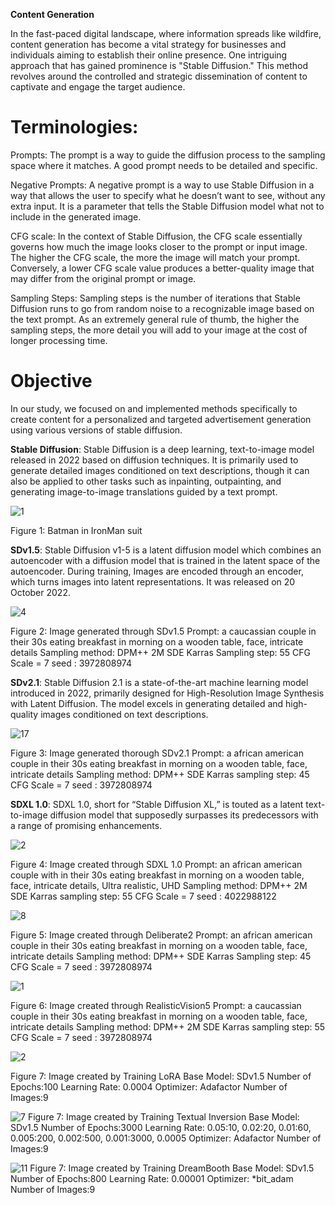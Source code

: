 ﻿**Content Generation**

In the fast-paced digital landscape, where information spreads like wildfire, content generation has become a vital strategy for businesses and individuals aiming to establish their online presence. One intriguing approach that has gained prominence is "Stable Diffusion." This method revolves around the controlled and strategic dissemination of content to captivate and engage the target audience.

# <a name="_toc135249779"></a>Terminologies:
<a name="_toc135249780"></a>Prompts: The prompt is a way to guide the diffusion process to the sampling space where it matches. A good prompt needs to be detailed and specific.

<a name="_toc135249780"></a>Negative Prompts: A negative prompt is a way to use Stable Diffusion in a way that allows the user to specify what he doesn’t want to see, without any extra input. It is a parameter that tells the Stable Diffusion model what not to include in the generated image.

<a name="_toc135249780"></a>CFG scale: In the context of Stable Diffusion, the CFG scale essentially governs how much the image looks closer to the prompt or input image. The higher the CFG scale, the more the image will match your prompt. Conversely, a lower CFG scale value produces a better-quality image that may differ from the original prompt or image.

<a name="_toc135249780"></a>Sampling Steps: Sampling steps is the number of iterations that Stable Diffusion runs to go from random noise to a recognizable image based on the text prompt. As an extremely general rule of thumb, the higher the sampling steps, the more detail you will add to your image at the cost of longer processing time.

# <a name="_toc135249784"></a>Objective
In our study, we focused on and implemented methods specifically to create content for a personalized and targeted advertisement generation using various versions of stable diffusion.

<a name="_toc135249780"></a>**Stable Diffusion**: Stable Diffusion is a deep learning, text-to-image model released in 2022 based on diffusion techniques. It is primarily used to generate detailed images conditioned on text descriptions, though it can also be applied to other tasks such as inpainting, outpainting, and generating image-to-image translations guided by a text prompt.

![1](https://user-images.githubusercontent.com/110606035/260971587-549e4bb1-d714-4185-ba22-3323a0b4c81e.png)

Figure 1: Batman in IronMan suit

<a name="_toc135249780"></a>**SDv1.5**: Stable Diffusion v1-5 is a latent diffusion model which combines an autoencoder with a diffusion model that is trained in the latent space of the autoencoder. During training, Images are encoded through an encoder, which turns images into latent representations. It was released on 20 October 2022.

![4](https://user-images.githubusercontent.com/110606035/260971713-f10f46ec-be50-4b99-bfa8-d6995828a40b.png)

Figure 2: Image generated through SDv1.5
Prompt: a caucassian couple in their 30s eating breakfast in morning on a wooden table, face, intricate details
Sampling method: DPM++ 2M SDE Karras
Sampling step: 55
CFG Scale = 7
seed : 3972808974

<a name="_toc135249780"></a>**SDv2.1**: Stable Diffusion 2.1 is a state-of-the-art machine learning model introduced in 2022, primarily designed for High-Resolution Image Synthesis with Latent Diffusion. The model excels in generating detailed and high-quality images conditioned on text descriptions.

![17](https://user-images.githubusercontent.com/110606035/260971806-ab2da5cd-222c-4966-a6c2-a3ceaa432880.png)

Figure 3: Image generated thorough SDv2.1
Prompt: a african american couple in their 30s eating breakfast in morning on a wooden table, face, intricate details
Sampling method: DPM++ SDE Karras
sampling step: 45
CFG Scale = 7
seed : 3972808974

<a name="_toc135249780"></a>**SDXL 1.0**: SDXL 1.0, short for “Stable Diffusion XL,” is touted as a latent text-to-image diffusion model that supposedly surpasses its predecessors with a range of promising enhancements.

![2](https://user-images.githubusercontent.com/110606035/260971922-41b8bb75-d81f-4695-a6af-21cef4f1746c.png)

Figure 4: Image created through SDXL 1.0
Prompt: an african american couple with in their 30s eating breakfast in morning on a wooden table, face, intricate details, Ultra realistic, UHD
Sampling method: DPM++ 2M SDE Karras
sampling step: 55
CFG Scale = 7
seed : 4022988122

![8](https://user-images.githubusercontent.com/110606035/260972040-d866924c-15f0-4439-ace5-fe2cf9bbbb57.png)

Figure 5: Image created through Deliberate2 
Prompt: an african american couple in their 30s eating breakfast in morning on a wooden table, face, intricate details
Sampling method: DPM++ SDE Karras
Sampling step: 45
CFG Scale = 7
seed : 3972808974

![1](https://user-images.githubusercontent.com/110606035/260972209-285ef46d-1864-410b-8537-dead427e6f13.png)

Figure 6: Image created through RealisticVision5 
Prompt: a caucassian couple in their 30s eating breakfast in morning on a wooden table, face, intricate details
Sampling method: DPM++ 2M SDE Karras
sampling step: 55
CFG Scale = 7
seed : 3972808974

![2](https://user-images.githubusercontent.com/110606035/260972276-56dc72f6-2af3-4f93-8871-0fc1b67c4492.png)

Figure 7: Image created by Training LoRA
Base Model: SDv1.5
Number of Epochs:100
Learning Rate: 0.0004
Optimizer: Adafactor
Number of Images:9

![7](https://user-images.githubusercontent.com/110606035/260998552-0cc1c604-44a4-4268-ae8e-4eea32e3143d.png)
Figure 7: Image created by Training Textual Inversion
Base Model: SDv1.5
Number of Epochs:3000
Learning Rate: 0.05:10, 0.02:20, 0.01:60, 0.005:200, 0.002:500, 0.001:3000, 0.0005
Optimizer: Adafactor
Number of Images:9

![11](https://user-images.githubusercontent.com/110606035/261001294-0b89065a-cefc-491b-9b57-ed6bdad42238.png)
Figure 7: Image created by Training DreamBooth
Base Model: SDv1.5
Number of Epochs:800
Learning Rate: 0.00001
Optimizer: *bit_adam
Number of Images:9
